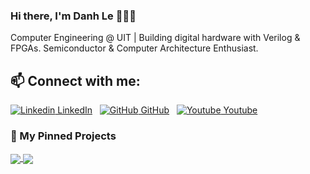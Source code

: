 ### Hi there, I'm Danh Le 👋👋👋

Computer Engineering @ UIT | Building digital hardware with Verilog & FPGAs. Semiconductor & Computer Architecture Enthusiast.
  
## 📫 Connect with me:

[![Linkedin](https://i.stack.imgur.com/gVE0j.png) LinkedIn](https://www.linkedin.com/in/danhlent/)
&nbsp;
[![GitHub](https://i.stack.imgur.com/tskMh.png) GitHub](https://github.com/DanhLent)
&nbsp;
[![Youtube](https://raw.githubusercontent.com/vietnh1009/introduction/main/Youtube.png) Youtube](https://www.youtube.com/@danh2823)

### 🚀 My Pinned Projects

<a href="https://github.com/DanhLent/RISC-V-CPU-Core">
  <img align="center" src="https://github-readme-stats.anuraghazra1.vercel.app/api/pin/?username=DanhLent&repo=RISC-V-CPU-Core&theme=tokyonight" />
</a>
<a href="https://github.com/DanhLent/STM32-Neopixel-Audio">
  <img align="center" src="https://github-readme-stats.anuraghazra1.vercel.app/api/pin/?username=DanhLent&repo=STM32-Neopixel-Audio&theme=synthwave" />
</a>

